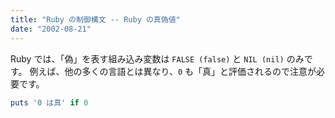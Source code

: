 ```yaml
---
title: "Ruby の制御構文 -- Ruby の真偽値"
date: "2002-08-21"
---
```


Ruby では、「偽」を表す組み込み変数は `FALSE (false)` と `NIL (nil)` のみです。
例えば、他の多くの言語とは異なり、`0` も「真」と評価されるので注意が必要です。

```ruby
puts '0 は真' if 0
```

